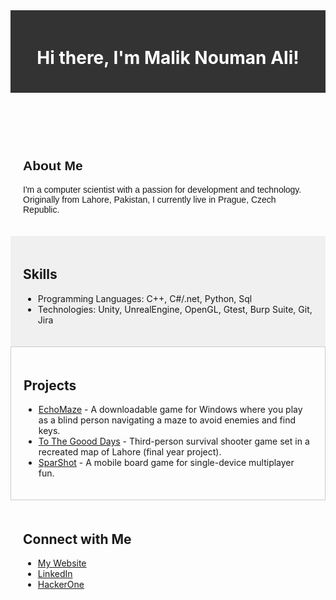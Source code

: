 <header style="background-color: #333; color: #fff; padding: 20px;">
  <h1>Hi there, I'm Malik Nouman Ali! </h1>
</header>

<section style="font-family: 'Arial', sans-serif; padding: 20px;">
  <h2>About Me</h2>
  <p>I'm a computer scientist with a passion for development and technology. Originally from Lahore, Pakistan, I currently live in Prague, Czech Republic.</p>
</section>

<section style="background-color: #f0f0f0; padding: 20px;">
  <h2>Skills</h2>
  <ul>
    <li>Programming Languages: C++, C#/.net, Python, Sql</li>
    <li>Technologies: Unity, UnrealEngine, OpenGL, Gtest, Burp Suite, Git, Jira</li>
  </ul>
</section>

<section style="border: 1px solid #ccc; padding: 20px;">
  <h2>Projects</h2>
  <ul>
    <li>
      <a href="https://belster.itch.io/echomaze">EchoMaze</a> - 
      A downloadable game for Windows where you play as a blind person navigating a maze to avoid enemies and find keys.
    </li>
    <li>
      <a href="https://www.youtube.com/watch?v=A6oRReaCtJo">To The Goood Days</a> - 
      Third-person survival shooter game set in a recreated map of Lahore (final year project).
    </li>
    <li>
      <a href="https://www.youtube.com/watch?v=s9mr7-Zk_CE">SparShot</a> - 
      A mobile board game for single-device multiplayer fun.
    </li>
  </ul>
</section>

<section style="padding: 20px;">
  <h2>Connect with Me</h2>
  <ul>
      <li>
      <a href="https://maliknouman.netlify.app/">
        My Website <i class="fas fa-bug"></i>
      </a>
    </li>
    <li>
      <a href="https://www.linkedin.com/in/nomi404">
        LinkedIn <i class="fab fa-linkedin"></i>
      </a>
    </li>
    <li>
      <a href="https://hackerone.com/nomi404">
        HackerOne <i class="fas fa-bug"></i>
      </a>
    </li>
  </ul>
</section>

<link rel="stylesheet" href="https://cdnjs.cloudflare.com/ajax/libs/font-awesome/6.1.1/css/all.min.css" integrity="sha512-KfkfwYDsLkIlwQp6LFnl8zNdLGxu9YAA1QvwINks4PhcElQSvqcyVLLD9aMhXd13uQjoXtEKNosOWaZqXgel0g==" crossorigin="anonymous" referrerpolicy="no-referrer" />
